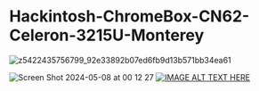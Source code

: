 # Hackintosh-ChromeBox-CN62-Celeron-3215U-Monterey

![z5422435756799_92e33892b07ed6fb9d13b571bb34ea61](https://github.com/sonvirgo/Hackintosh-ChromeBox-CN62-Celeron-3215U-Monterey/assets/10823037/afe47d6e-934c-41a9-936d-024937b0c20f)

![Screen Shot 2024-05-08 at 00 12 27](https://github.com/sonvirgo/Hackintosh-ChromeBox-CN62-Celeron-3215U-Monterey/assets/10823037/5679574b-7cd5-4163-ae65-e9a646cb88ef)
[![IMAGE ALT TEXT HERE](https://img.youtube.com/vi/bVk3-Sx1AwA/0.jpg)](https://www.youtube.com/watch?v=bVk3-Sx1AwA)
